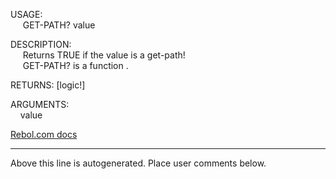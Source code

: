 USAGE:  
&nbsp;&nbsp;&nbsp;&nbsp;&nbsp;GET-PATH?&nbsp;value&nbsp;  
  
DESCRIPTION:  
&nbsp;&nbsp;&nbsp;&nbsp;&nbsp;Returns&nbsp;TRUE&nbsp;if&nbsp;the&nbsp;value&nbsp;is&nbsp;a&nbsp;get-path!  
&nbsp;&nbsp;&nbsp;&nbsp;&nbsp;GET-PATH?&nbsp;is&nbsp;a&nbsp;function&nbsp;.  
  
RETURNS:&nbsp;[logic!]  
  
ARGUMENTS:  
&nbsp;&nbsp;&nbsp;&nbsp;value  

[Rebol.com docs](http://www.rebol.com/r3/docs/functions/get-path-q.html)
___
Above this line is autogenerated. Place user comments below.